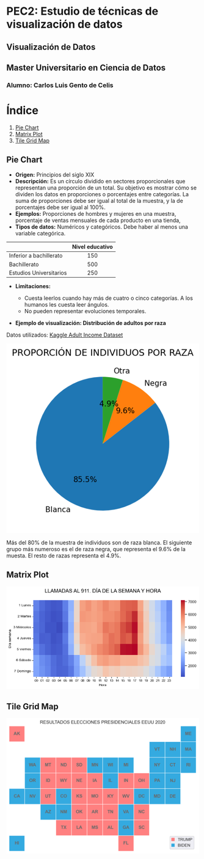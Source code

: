 # PEC2: Estudio de técnicas de visualización de datos
## Visualización de Datos
## Master Universitario en Ciencia de Datos
### Alumno: Carlos Luis Gento de Celis

# Índice
1. [Pie Chart](#pie-chart)
2. [Matrix Plot](#matrix-plot)
3. [Tile Grid Map](#tile-grid-map)

## Pie Chart
- **Origen:** Principios del siglo XIX
- **Descripción:** Es un círculo dividido en sectores proporcionales que representan una proporción de un total. Su objetivo es mostrar cómo se dividen los datos en proporciones o porcentajes entre categorías. La suma de proporciones debe ser igual al total de la muestra, y la de porcentajes debe ser igual al 100%.
- **Ejemplos:** Proporciones de hombres y mujeres en una muestra, porcentaje de ventas mensuales de cada producto en una tienda,
- **Tipos de datos:** Numéricos y categóricos. Debe haber al menos una variable categórica.

<div align="center">
  
|  	| Nivel educativo 	|
|---	|:---:	|
| Inferior a bachillerato 	| 150 	|
| Bachillerato 	| 500 	|
| Estudios Universitarios 	| 250 	|
  
</div>
 
  
- **Limitaciones:**
   * Cuesta leerlos cuando hay más de cuatro o cinco categorías. A los humanos les cuesta leer ángulos.
   * No pueden representar evoluciones temporales.

- **Ejemplo de visualización: Distribución de adultos por raza**

Datos utilizados: [Kaggle Adult Income Dataset](https://www.kaggle.com/datasets/wenruliu/adult-income-dataset)

 <p align="center">
  <img src="images/Pie_chart.png" />
 </p>

Más del 80% de la muestra de individuos son de raza blanca. El siguiente grupo más numeroso es el de raza negra, que representa el 9.6% de la muesta. El resto de razas representa el 4.9%.

## Matrix Plot
<p align="center">
  <img src="images/Matrix_plot.png" />
 </p>
 
## Tile Grid Map
<p align="center">
  <img src="images/Tile_Grid_Map.png" />
 </p>
